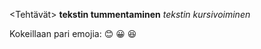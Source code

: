 <Tehtävät>
**tekstin tummentaminen**
*tekstin kursivoiminen*

Kokeillaan pari emojia:
:blush:
:grinning:
:laughing:
